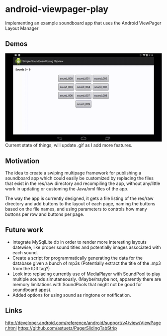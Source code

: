 android-viewpager-play
======================

Implementing an example soundboard app that uses the Android ViewPager Layout Manager

Demos
-----
![Animated Gif (no sound)](./demos/simple_soundboard_demo.gif)<br>
Current state of things, will update .gif as I add more features.

Motivation
----------
The idea to create a swiping multipage framework for publishing a soundboard app which could
easily be customized by replacing the files that exist in the res/raw directory and recompiling the app, without any/little
work in updating or customing the Java/xml files of the app.

The way the app is currently designed, it gets a file listing of the res/raw directory and add buttons to the layout of each page, 
naming the buttons based on the file names, and using parameters to controls how many buttons per row and buttons per page.

Future work
-----------
* Integrate MySqlLite db in order to render more interesting layouts datewise, like proper sound titles and potentially images associated with each sound.
* Create a script for programmatically generating the data for the database given a bunch of mp3s (Potentially extract the title of the .mp3 from the ID3 tag?)
* Look into replacing currently use of MediaPlayer with SoundPool to play multiple sounds simutaneously.  (Maybe/maybe not, apparently there are memory limitations with SoundPools that might not be good for soundboard apps).
* Added options for using sound as ringtone or notification.

Links
-----
http://developer.android.com/reference/android/support/v4/view/ViewPager.html
https://github.com/astuetz/PagerSlidingTabStrip
